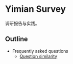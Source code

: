 # Yimian Survey

调研报告与实践。

## Outline
- Frequently asked questions
    - [Question similarity](./frequently_asked_questions/question_similarity/question_similarity.md)
